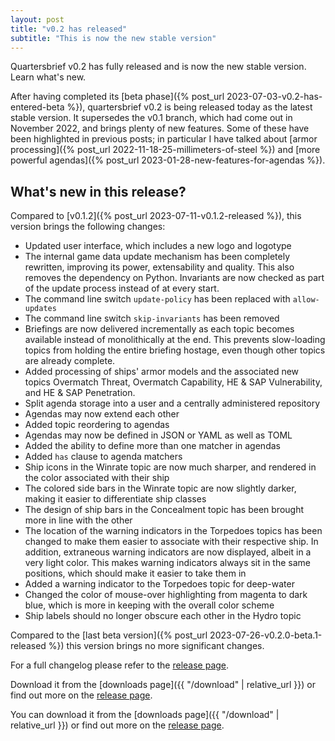 ```yaml
---
layout: post
title: "v0.2 has released"
subtitle: "This is now the new stable version"
---
```

Quartersbrief v0.2 has fully released and is now the new stable version. Learn what's new.

After having completed its [beta phase]({% post_url 2023-07-03-v0.2-has-entered-beta %}), quartersbrief v0.2 is being released today as the latest stable version. It supersedes the v0.1 branch, which had come out in November 2022, and brings plenty of new features. Some of these have been highlighted in previous posts; in particular I have talked about [armor processing]({% post_url 2022-11-18-25-millimeters-of-steel %}) and [more powerful agendas]({% post_url 2023-01-28-new-features-for-agendas %}).

## What's new in this release?

Compared to [v0.1.2]({% post_url 2023-07-11-v0.1.2-released %}), this version brings the following changes:

- Updated user interface, which includes a new logo and logotype
- The internal game data update mechanism has been completely rewritten, improving its power, extensability and quality. This also removes the dependency on Python. Invariants are now checked as part of the update process instead of at every start.
- The command line switch `update-policy` has been replaced with `allow-updates`
- The command line switch `skip-invariants` has been removed
- Briefings are now delivered incrementally as each topic becomes available instead of monolithically at the end. This prevents slow-loading topics from holding the entire briefing hostage, even though other topics are already complete.
- Added processing of ships' armor models and the associated new topics Overmatch Threat, Overmatch Capability, HE & SAP Vulnerability, and HE & SAP Penetration.
- Split agenda storage into a user and a centrally administered repository
- Agendas may now extend each other
- Added topic reordering to agendas
- Agendas may now be defined in JSON or YAML as well as TOML
- Added the ability to define more than one matcher in agendas
- Added `has` clause to agenda matchers
- Ship icons in the Winrate topic are now much sharper, and rendered in the color associated with their ship 
- The colored side bars in the Winrate topic are now slightly darker, making it easier to differentiate ship classes 
- The design of ship bars in the Concealment topic has been brought more in line with the other 
- The location of the warning indicators in the Torpedoes topics has been changed to make them easier to associate with their respective ship. In addition, extraneous warning indicators are now displayed, albeit in a very light color. This makes warning indicators always sit in the same positions, which should make it easier to take them in 
- Added a warning indicator to the Torpedoes topic for deep-water 
- Changed the color of mouse-over highlighting from magenta to dark blue, which is more in keeping with the overall color scheme
- Ship labels should no longer obscure each other in the Hydro topic

Compared to the [last beta version]({% post_url 2023-07-26-v0.2.0-beta.1-released %}) this version brings no more significant changes.

For a full changelog please refer to the [release page][v0.2.0-release].

Download it from the [downloads page]({{ "/download" | relative_url }}) or find out more on the [release page][v0.2.0-release].

[v0.2.0-release]: https://github.com/quartersbrief/quartersbrief/releases/tag/v0.2.0
You can download it from the [downloads page]({{ "/download" | relative_url }}) or find out more on the [release page](https://github.com/quartersbrief/quartersbrief/releases/tag/v0.1.2).
